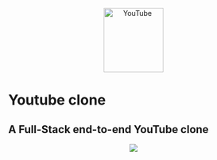 <p align="center" href="https://www.youtube.com/@shehza-d"><img align="center" src="https://raw.githubusercontent.com/rahuldkjain/github-profile-readme-generator/master/src/images/icons/Social/youtube.svg" alt="YouTube" height="130" width="120" /></p>

# Youtube clone

## A Full-Stack end-to-end YouTube clone

<p align="center">
<img src="https://skillicons.dev/icons?i=ts,aws,express,mongodb,react,tailwind,redux" />
</p>
